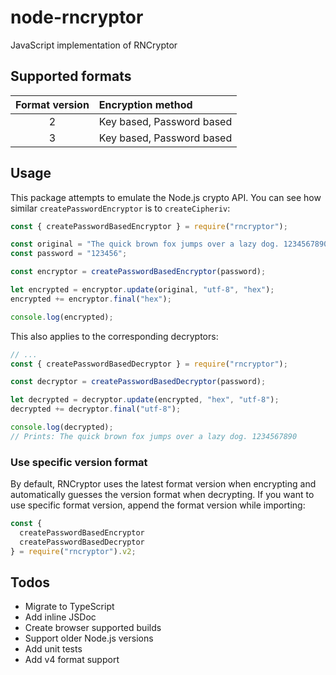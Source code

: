 # node-rncryptor

JavaScript implementation of RNCryptor

## Supported formats

| Format version | Encryption method         |
| :------------: | :------------------------ |
|       2        | Key based, Password based |
|       3        | Key based, Password based |

## Usage

This package attempts to emulate the Node.js crypto API. You can see how similar `createPasswordEncryptor` is to `createCipheriv`:

```javascript
const { createPasswordBasedEncryptor } = require("rncryptor");

const original = "The quick brown fox jumps over a lazy dog. 1234567890";
const password = "123456";

const encryptor = createPasswordBasedEncryptor(password);

let encrypted = encryptor.update(original, "utf-8", "hex");
encrypted += encryptor.final("hex");

console.log(encrypted);
```

This also applies to the corresponding decryptors:

```javascript
// ...
const { createPasswordBasedDecryptor } = require("rncryptor");

const decryptor = createPasswordBasedDecryptor(password);

let decrypted = decryptor.update(encrypted, "hex", "utf-8");
decrypted += decryptor.final("utf-8");

console.log(decrypted);
// Prints: The quick brown fox jumps over a lazy dog. 1234567890
```

### Use specific version format

By default, RNCryptor uses the latest format version when encrypting and automatically guesses the version format when decrypting. If you want to use specific format version, append the format version while importing:

```javascript
const {
  createPasswordBasedEncryptor
  createPasswordBasedDecryptor
} = require("rncryptor").v2;
```

## Todos

- Migrate to TypeScript
- Add inline JSDoc
- Create browser supported builds
- Support older Node.js versions
- Add unit tests
- Add v4 format support
